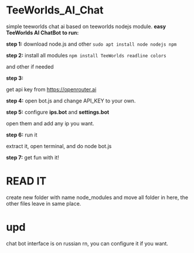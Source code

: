 # TeeWorlds_AI_Chat
simple teeworlds chat ai based on teeworlds nodejs module.
**easy TeeWorlds AI ChatBot**
**to run:**

**step 1:** download node.js and other
`sudo apt install node nodejs npm`

**step 2:** install all modules
`npm install TeeWorlds readline colors`

and other if needed

**step 3:**

get api key from https://openrouter.ai

**step 4:**
open bot.js and change API_KEY to your own.

**step 5:** configure **ips.bot** and **settings.bot**

open them and add any ip you want.

**step 6:** run it

extract it, open terminal, and do node bot.js

**step 7:** get fun with it!


# READ IT
create new folder with name node_modules and move all folder in here, the other files leave in same place.


# upd
chat bot interface is on russian rn, you can configure it if you want.
